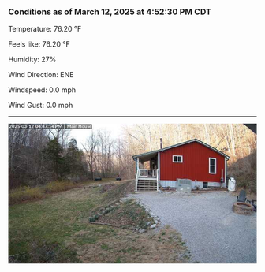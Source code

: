 ### Conditions as of March 12, 2025 at 4:52:30 PM CDT 

Temperature: 76.20 &deg;F

Feels like: 76.20 &deg;F

Humidity: 27%

Wind Direction: ENE

Windspeed: 0.0 mph

Wind Gust: 0.0 mph

---

<img src="./images/latest.jpeg"/>

